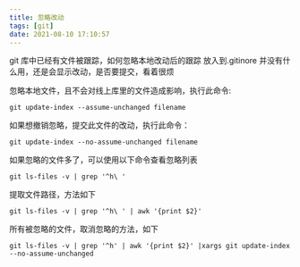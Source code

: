 ```yaml
---
title: 忽略改动
tags: [git]
date: 2021-08-10 17:10:57
---
```


git 库中已经有文件被跟踪，如何忽略本地改动后的跟踪
放入到.gitinore 并没有什么用，还是会显示改动，是否要提交，看着很烦

忽略本地文件，且不会对线上库里的文件造成影响，执行此命令:

`git update-index --assume-unchanged filename`

如果想撤销忽略，提交此文件的改动，执行此命令：

`git update-index --no-assume-unchanged filename`

如果忽略的文件多了，可以使用以下命令查看忽略列表

`git ls-files -v | grep '^h\ '`

提取文件路径，方法如下

`git ls-files -v | grep '^h\ ' | awk '{print $2}'`

所有被忽略的文件，取消忽略的方法，如下

`git ls-files -v | grep '^h' | awk '{print $2}' |xargs git update-index --no-assume-unchanged  `
